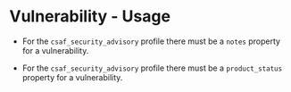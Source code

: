 # Vulnerability - Usage

* For the `csaf_security_advisory` profile there must be a `notes` property for
  a vulnerability.

* For the `csaf_security_advisory` profile there must be a `product_status`
  property for a vulnerability.
